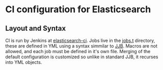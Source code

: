 CI configuration for Elasticsearch
==================================

Layout and Syntax
-----------------

CI is run by Jenkins at [elasticsearch-ci](https://elasticsearch-ci.elastic.co/).
Jobs live in the [jobs.t](jobs.t) directory, these are defined in YML using a syntax 
simmilar to [JJB](https://elasticsearch-ci.elastic.co/view/Elasticsearch%20master/).
Macros are not allowed, and each job must be defined in it's own file.
Merging of the default configuration is customized so unlike in standard JJB,
it recurses into YML objects. 



